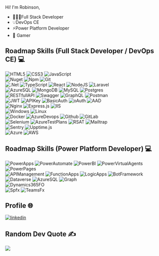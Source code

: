 
Hi! I'm Robinson,
- 👨🏽‍💻Full Stack Developer
- 💡DevOps CE
- ⚡Power Platform Developer
- 👾 Gamer

## Roadmap Skills (Full Stack Developer / DevOps CE) 💻
![HTML5](https://img.shields.io/badge/html5-E34F26?style=for-the-badge&logo=html5&logoColor=white)
![CSS3](https://img.shields.io/badge/css3-1572B6?style=for-the-badge&logo=css3&logoColor=white)
![JavaScript](https://img.shields.io/badge/javascript-323330?style=for-the-badge&logo=javascript)
<br>
![Nuget](https://img.shields.io/badge/Nuget-01487E?style=for-the-badge&logo=nuget)
![Npm](https://img.shields.io/badge/npm-323330?style=for-the-badge&logo=npm)
![Git](https://img.shields.io/badge/git-fff?style=for-the-badge&logo=git)
<br>
![.Net](https://img.shields.io/badge/.NET-5C2D91?style=for-the-badge&logo=.net&logoColor=white)
![TypeScript](https://img.shields.io/badge/typescript-007ACC?style=for-the-badge&logo=typescript&logoColor=white)
![React](https://img.shields.io/badge/react-20232A?style=for-the-badge&logo=react)
![NodeJS](https://img.shields.io/badge/node.js-026E00?style=for-the-badge&logo=node.js&logoColor=white)
![Laravel](https://img.shields.io/badge/laravel-FF2D20?style=for-the-badge&logo=laravel&logoColor=white)
<br>
![AzureSQL](https://img.shields.io/badge/Azure%20SQL-006EC0?style=for-the-badge&logo=microsoft%20sql%20server&logoColor=white)
![MongoDB](https://img.shields.io/badge/MongoDB-4EA94b?style=for-the-badge&logo=mongodb&logoColor=white)
![MySQL](https://img.shields.io/badge/MYSQL-blue?style=for-the-badge&logo=MYSQL&logoColor=white)
![Postgres](https://img.shields.io/badge/postgres-316192?style=for-the-badge&logo=postgresql&logoColor=white)
<br>
![RESTfullAPI](https://img.shields.io/badge/RESTfull%20API-fff?style=for-the-badge)
![Swagger](https://img.shields.io/badge/-Swagger-38b832?style=for-the-badge&logo=swagger&logoColor=white)
![GraphQL](https://img.shields.io/badge/-GraphQL-E10098?style=for-the-badge&logo=graphql&logoColor=white)
![Postman](https://img.shields.io/badge/Postman-FF6C37?style=for-the-badge&logo=postman&logoColor=white)
<br>
![JWT](https://img.shields.io/badge/JWT-black?style=for-the-badge&logo=JSON%20web%20tokens)
![APIKey](https://img.shields.io/badge/API%20KEY-fff?style=for-the-badge&logo=JSON%20web%20tokens&logoColor=000)
![BasicAuth](https://img.shields.io/badge/Basic%20Auth-black?style=for-the-badge&logo=JSON%20web%20tokens)
![oAuth](https://img.shields.io/badge/oAuth-fff?style=for-the-badge&logo=JSON%20web%20tokens&logoColor=000)
![AAD](https://img.shields.io/badge/AAD-black?style=for-the-badge&logo=microsoft&logoColor=white)
<br>
![Nginx](https://img.shields.io/badge/nginx-009639?style=for-the-badge&logo=nginx&logoColor=white) 
![Express.js](https://img.shields.io/badge/express.js-404d59?style=for-the-badge&logo=express&logoColor=61DAFB)
![IIS](https://img.shields.io/badge/IIS-0072C6?style=for-the-badge&logo=microsoft&logoColor=white)
<br>
![Windows](https://img.shields.io/badge/Windows-0072C6?style=for-the-badge&logo=windows&logoColor=white)
![Linux](https://img.shields.io/badge/Linux-fff?style=for-the-badge&logo=linux&logoColor=black)
<br>
![Docker](https://img.shields.io/badge/docker-007BFF?style=for-the-badge&logo=docker&logoColor=white)
![AzureDevops](https://img.shields.io/badge/azure%20devops-0072C6?style=for-the-badge&logo=azuredevops&logoColor=white)
![Github](https://img.shields.io/badge/github-000?style=for-the-badge&logo=github)
![GitLab](https://img.shields.io/badge/GitLab-E24329?style=for-the-badge&logo=gitlab&logoColor=white)
<br>
![Selenium](https://img.shields.io/badge/selenium-43B02A?style=for-the-badge&logo=selenium&logoColor=white)
![AzureTestPlans](https://img.shields.io/badge/Azure%20Test%20Plans-7B5EA5?style=for-the-badge&logo=microsoft&logoColor=white)
![RSAT](https://img.shields.io/badge/RSAT-000?style=for-the-badge&logo=microsoft&logoColor=white)
![Mailtrap](https://img.shields.io/badge/mailtrap-45E890?style=for-the-badge)
<br>
![Sentry](https://img.shields.io/badge/sentry-000?style=for-the-badge&logo=sentry&logoColor=white)
![Upptime.js](https://img.shields.io/badge/Upptime.js-1ABC9C?style=for-the-badge)
<br>
![Azure](https://img.shields.io/badge/azure-0072C6?style=for-the-badge&logo=microsoft&logoColor=white)
![AWS](https://img.shields.io/badge/AWS-FF9900?style=for-the-badge&logo=amazon-aws&logoColor=white)

## Roadmap Skills (Power Platform Developer) 💻
![PowerApps](https://img.shields.io/badge/Power%20APPS-742774?style=for-the-badge&logo=powerapps&logoColor=white)
![PowerAutomate](https://img.shields.io/badge/power%20automate-0066FF?style=for-the-badge&logo=powerautomate&logoColor=white)
![PowerBI](https://img.shields.io/badge/power%20bi-000?style=for-the-badge&logo=powerbi)
![PowerVirtualAgents](https://img.shields.io/badge/power%20virtual%20agents-0B556A?style=for-the-badge&logo=powervirtualagents)
![PowerPages](https://img.shields.io/badge/power%20pages-4B44C0?style=for-the-badge&logo=powerpages&logoColor=white)
<br>
![APIManagement](https://img.shields.io/badge/API%20Management-000?style=for-the-badge&logo=JSON%20web%20tokens)
![FunctionApps](https://img.shields.io/badge/Function%20Apps-fff?style=for-the-badge&logo=JSON%20web%20tokens&logoColor=000)
![LogicApps](https://img.shields.io/badge/Logic%20Apps-000?style=for-the-badge&logo=JSON%20web%20tokens)
![BotFramework](https://img.shields.io/badge/Bot%20Framework-fff?style=for-the-badge&logo=JSON%20web%20tokens&logoColor=000)
<br>
![Dataverse](https://img.shields.io/badge/dataverse-0D7D4A?style=for-the-badge&logo=dataverse&logoColor=white)
![AzureSQL](https://img.shields.io/badge/Azure%20SQL-006EC0?style=for-the-badge&logo=microsoft%20sql%20server&logoColor=white)
![Graph](https://img.shields.io/badge/microsoft%20Graph-0078d4?style=for-the-badge&logo=JSON%20web%20tokens)
<br>
![Dynamics365FO](https://img.shields.io/badge/dynamics%20365%20FO-2D50BA?style=for-the-badge&logo=dynamics365)
<br>
![Spfx](https://img.shields.io/badge/microsoft%20sharepoint%20Framework-038387?style=for-the-badge&logo=microsoftsharepoint&logoColor=white)
![TeamsFx](https://img.shields.io/badge/microsoft%20teams%20Framework-5d5bd4?style=for-the-badge&logo=microsoftteams&logoColor=white)

## Profile 🌐
[![linkedin](https://img.shields.io/badge/linkedin-0A66C2?style=for-the-badge&logo=linkedin)](https://www.linkedin.com/in/robinsonjra)

## Random Dev Quote ✍️
![](https://quotes-github-readme.vercel.app/api?type=horizontal&theme=dark)